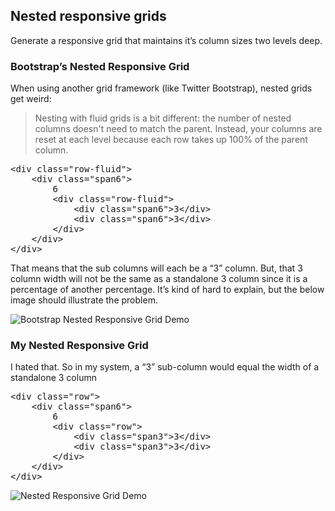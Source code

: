## Nested responsive grids
Generate a responsive grid that maintains it&rsquo;s column sizes two levels deep.

### Bootstrap&rsquo;s Nested Responsive Grid
When using another grid framework (like Twitter Bootstrap), nested grids get weird:

>Nesting with fluid grids is a bit different: the number of nested columns doesn't need to match the parent. Instead, your columns are reset at each level because each row takes up 100% of the parent column.

<pre>&lt;div class="row-fluid">
	&lt;div class="span6">
		6
		&lt;div class="row-fluid">
			&lt;div class="span6">3&lt;/div>
			&lt;div class="span6">3&lt;/div>
		&lt;/div>
	&lt;/div>
&lt;/div></pre>

That means that the sub columns will each be a &ldquo;3&rdquo; column. But, that 3 column width will not be the same as a standalone 3 column since it is a percentage of another percentage. It&rsquo;s kind of hard to explain, but the below image should illustrate the problem.

![Bootstrap Nested Responsive Grid Demo](https://github.com/davist11/nested-responsive-grid/raw/master/images/nested-bootstrap.png)

### My Nested Responsive Grid
I hated that. So in my system, a &ldquo;3&rdquo; sub-column would equal the width of a standalone 3 column

<pre>&lt;div class="row">
	&lt;div class="span6">
		6
		&lt;div class="row">
			&lt;div class="span3">3&lt;/div>
			&lt;div class="span3">3&lt;/div>
		&lt;/div>
	&lt;/div>
&lt;/div></pre>

![Nested Responsive Grid Demo](https://github.com/davist11/nested-responsive-grid/raw/master/images/nested.png)